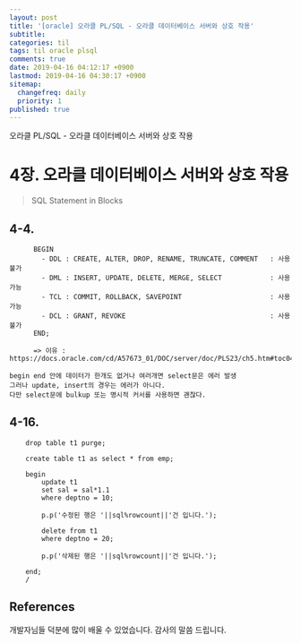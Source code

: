```yaml
---
layout: post
title: '[oracle] 오라클 PL/SQL - 오라클 데이터베이스 서버와 상호 작용'
subtitle: 
categories: til
tags: til oracle plsql
comments: true
date: 2019-04-16 04:12:17 +0900
lastmod: 2019-04-16 04:30:17 +0900
sitemap:
  changefreq: daily
  priority: 1
published: true
---
```


오라클 PL/SQL - 오라클 데이터베이스 서버와 상호 작용<br />

# 4장. 오라클 데이터베이스 서버와 상호 작용
> SQL Statement in Blocks

## 4-4. 
```
      BEGIN
        - DDL : CREATE, ALTER, DROP, RENAME, TRUNCATE, COMMENT   : 사용 불가
        - DML : INSERT, UPDATE, DELETE, MERGE, SELECT            : 사용 가능
        - TCL : COMMIT, ROLLBACK, SAVEPOINT                      : 사용 가능
        - DCL : GRANT, REVOKE                                    : 사용 불가
      END;

      => 이유 : https://docs.oracle.com/cd/A57673_01/DOC/server/doc/PLS23/ch5.htm#toc043

begin end 안에 데이터가 한개도 없거나 여러개면 select문은 에러 발생
그러나 update, insert의 경우는 에러가 아니다.
다만 select문에 bulkup 또는 명시적 커서를 사용하면 괜찮다.
```

## 4-16.
```
    drop table t1 purge;
    
    create table t1 as select * from emp;
    
    begin
        update t1
        set sal = sal*1.1
        where deptno = 10;
        
        p.p('수정된 행은 '||sql%rowcount||'건 입니다.');
        
        delete from t1
        where deptno = 20;
        
        p.p('삭제된 행은 '||sql%rowcount||'건 입니다.');

    end;
    /
```

## References
개발자님들 덕분에 많이 배울 수 있었습니다. 감사의 말씀 드립니다.<br/>